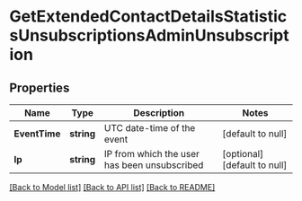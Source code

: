 # GetExtendedContactDetailsStatisticsUnsubscriptionsAdminUnsubscription

## Properties
Name | Type | Description | Notes
------------ | ------------- | ------------- | -------------
**EventTime** | **string** | UTC date-time of the event | [default to null]
**Ip** | **string** | IP from which the user has been unsubscribed | [optional] [default to null]

[[Back to Model list]](../README.md#documentation-for-models) [[Back to API list]](../README.md#documentation-for-api-endpoints) [[Back to README]](../README.md)



